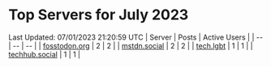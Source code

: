 # Top Servers for July 2023
Last Updated: 07/01/2023 21:20:59 UTC
| Server | Posts | Active Users |
| -- | -- | -- |
| [fosstodon.org](https://fosstodon.org/tags/PowerShell) | 2 | 2 |
| [mstdn.social](https://mstdn.social/tags/PowerShell) | 2 | 2 |
| [tech.lgbt](https://tech.lgbt/tags/PowerShell) | 1 | 1 |
| [techhub.social](https://techhub.social/tags/PowerShell) | 1 | 1 |
